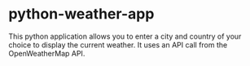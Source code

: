 # python-weather-app
This python application allows you to enter a city and country of your choice to display the current weather.  It uses an API call from the OpenWeatherMap API.

